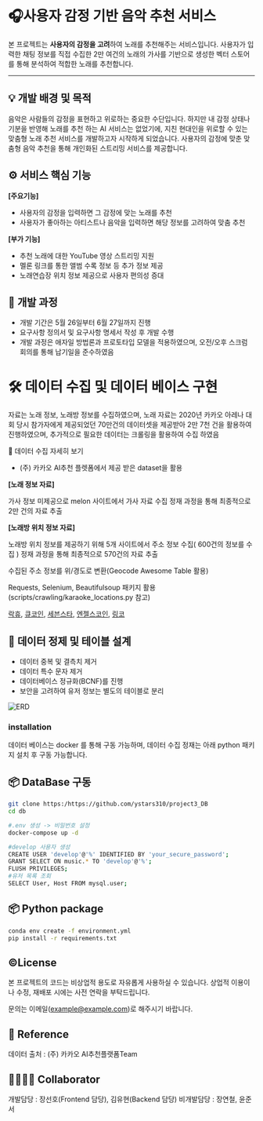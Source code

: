 
#  🎧사용자 감정 기반 음악 추천 서비스

본 프로젝트는 **사용자의 감정을 고려**하여 노래를 추천해주는 서비스입니다.
사용자가 입력한 채팅 정보를 직접 수집한 2만 여건의 노래의 가사를 기반으로 생성한 벡터 스토어를 통해 분석하여 적합한 노래를 추천합니다.

---

## 💡 개발 배경 및 목적
  
음악은 사람들의 감정을 표현하고 위로하는 중요한 수단입니다. 하지만 내 감정 상태나 기분을 반영해 노래를 추천
하는 AI 서비스는 없었기에, 지친 현대인을 위로할 수 있는 맞춤형 노래 추천 서비스를 개발하고자 시작하게 되었습니다. 사용자의 감정에 맞춘 맞춤형 음악 추천을 통해 개인화된 스트리밍 서비스를 제공합니다.

## ⚙️ 서비스 핵심 기능

**[주요기능]**

+ 사용자의 감정을 입력하면 그 감정에 맞는 노래를 추천
+ 사용자가 좋아하는 아티스트나 음악을 입력하면 해당 정보를 고려하여 맞춤 추천

**[부가 기능]**

+ 추천 노래에 대한 YouTube 영상 스트리밍 지원
+ 멜론 링크를 통한 앨범 수록 정보 등 추가 정보 제공
+ 노래연습장 위치 정보 제공으로 사용자 편의성 증대

## 📆 개발 과정
+ 개발 기간은 5월 26일부터 6월 27일까지 진행
+ 요구사항 정의서 및 요구사항 명세서 작성 후 개발 수행
+ 개발 과정은 애자일 방법론과 프로토타입 모델을 적용하였으며, 오전/오후 스크럼 회의를 통해 납기일을 준수하였음

# 🛠 데이터 수집 및 데이터 베이스 구현

자료는 노래 정보, 노래방 정보를 수집하였으며, 노래 자료는 2020년 카카오 아레나 대회 당시 참가자에게 제공되었던 70만건의 데이터셋을
제공받아 2만 7천 건을 활용하여 진행하였으며, 추가적으로 필요한 데이터는 크롤링을 활용하여 수집 하였음

<datalis>
<summary>🎵 데이터 수집 자세히 보기</summary>

- (주) 카카오 AI추천 플렛폼에서 제공 받은 dataset을 활용

**[노래 정보 자료]**

가사 정보 미제공으로 melon 사이트에서 가사 자료 수집
정재 과정을 통해 최종적으로 2만 건의 자료 추출

**[노래방 위치 정보 자료]**


노래방 위치 정보를 제공하기 위해 5개 사이트에서 주소 정보 수집( 600건의 정보를 수집 )
정재 과정을 통해 최종적으로 570건의 자료 추출

수집된 주소 정보를 위/경도로 변환(Geocode Awesome Table 활용)


Requests, Selenium, Beautifulsoup 패키지 활용(scripts/crawling/karaoke_locations.py 참고)


[락휴](https://www.rockq.co.kr/franchise/list?area=&area2=&area2&text=&page=1), [큐코인](http://qcbang.co.kr/store/store_info.php),
[세븐스타](https://www.7starcoin.co.kr), [엔젤스코인](https://www.angelscoin.co.kr/child/sub/spot/?ptype=&page=1&code=spot), [링코](https://rinkotown.co.kr/sub/store.html)

</datalis>

## 💾 데이터 정제 및 테이블 설계

+ 데이터 중복 및 결측치 제거
+ 데이터 특수 문자 제거
+ 데이터베이스 정규화(BCNF)를 진행
+ 보안을 고려하여 유저 정보는 별도의 테이블로 분리

![ERD](https://github.com/user-attachments/assets/1f401fef-1461-4b28-ab76-d651327c04b0)

 
### installation

데이터 베이스는 docker 를 통해 구동 가능하며, 데이터 수집 정재는 아래 python 패키지 설치 후 구동 가능합니다.

## 📦 DataBase 구동

```bash
git clone https:/https://github.com/ystars310/project3_DB
cd db
```

```bash
#.env 생성 -> 비밀번호 설정
docker-compose up -d

#develop 사용자 생성
CREATE USER 'develop'@'%' IDENTIFIED BY 'your_secure_password';
GRANT SELECT ON music.* TO 'develop'@'%';
FLUSH PRIVILEGES;
#유저 목록 조회
SELECT User, Host FROM mysql.user;
```
## 📦 Python package
```bash
conda env create -f environment.yml
pip install -r requirements.txt
```
## ©️License
본 프로젝트의 코드는 비상업적 용도로 자유롭게 사용하실 수 있습니다.
상업적 이용이나 수정, 재배포 시에는 사전 연락을 부탁드립니다.

문의는 이메일(example@example.com)로 해주시기 바랍니다.

## 📖 Reference

데이터 출처 : (주) 카카오 AI추천플랫폼Team

## 👨‍💻👩‍💻 Collaborator

개발담당 : 장선호(Frontend 담당), 김유현(Backend 담당)
비개발담당 : 장연철, 윤준서
